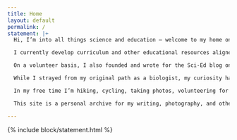 ```yaml
---
title: Home
layout: default
permalink: /
statement: |+
  Hi, I’m into all things science and education — welcome to my home on the web!

  I currently develop curriculum and other educational resources aligned to the Next Generation Science Standards for the Smithsonian Science Education Center; before that I contributed to educational research on curriculum and assessment at AAAS Project 2061.

  On a volunteer basis, I also founded and wrote for the Sci-Ed blog on the PLOS network, served as a visitor concierge at the National Museum of Natural History, and serve as a panelist on Achieve’s EQuIP Peer Review Panel for science.

  While I strayed from my original path as a biologist, my curiosity has always been stirred by the weird and wonderful life forms we share this planet with, and our practical and ethical obligations to understand and conserve them. Zooming out even further, I’m equally fascinated with the broader science media and policy ecosystem and the influence of identity and cultural cognition on how people process scientific information.

  In my free time I’m hiking, cycling, taking photos, volunteering for a local dog rescue, downloading more podcasts than I’ll ever get through, or going down the science YouTube rabbit hole.

  This site is a personal archive for my writing, photography, and other projects.

---
```


{% include block/statement.html %}
